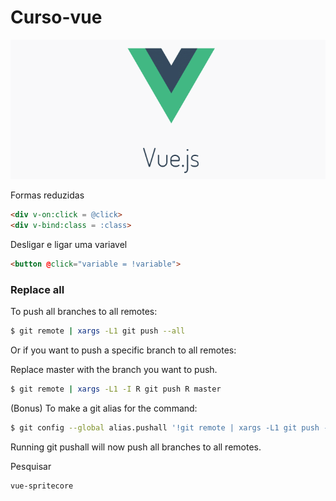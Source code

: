 # Curso-vue 
![VueIcon](dom/img/vuejs_logo.png)

Formas reduzidas
```html
<div v-on:click = @click>
<div v-bind:class = :class>
```

Desligar e ligar uma variavel
```html
<button @click="variable = !variable">
```

### Replace all
To push all branches to all remotes:

```sh
$ git remote | xargs -L1 git push --all
```

Or if you want to push a specific branch to all remotes:

Replace master with the branch you want to push.

```sh
$ git remote | xargs -L1 -I R git push R master
```

(Bonus) To make a git alias for the command:

```sh
$ git config --global alias.pushall '!git remote | xargs -L1 git push --all'
```

Running git pushall will now push all branches to all remotes.

Pesquisar
```sh
vue-spritecore
```
